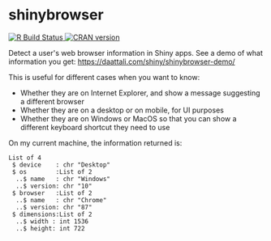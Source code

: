 # shinybrowser

<p>
  <a href="https://github.com/daattali/shinybrowser/actions">
    <img src="https://github.com/daattali/shinybrowser/workflows/R-CMD-check/badge.svg" alt="R Build Status" />
  </a>
  <a href="https://cran.r-project.org/package=shinybrowser">
    <img src="https://www.r-pkg.org/badges/version/shinybrowser" alt="CRAN version" />
  </a>
</p>


Detect a user's web browser information in Shiny apps. See a demo of what information you get: https://daattali.com/shiny/shinybrowser-demo/

This is useful for different cases when you want to know:
- Whether they are on Internet Explorer, and show a message suggesting a different browser
- Whether they are on a desktop or on mobile, for UI purposes
- Whether they are on Windows or MacOS so that you can show a different keyboard shortcut they need to use

On my current machine, the information returned is:

```
List of 4
 $ device    : chr "Desktop"
 $ os        :List of 2
  ..$ name   : chr "Windows"
  ..$ version: chr "10"
 $ browser   :List of 2
  ..$ name   : chr "Chrome"
  ..$ version: chr "87"
 $ dimensions:List of 2
  ..$ width : int 1536
  ..$ height: int 722
```
